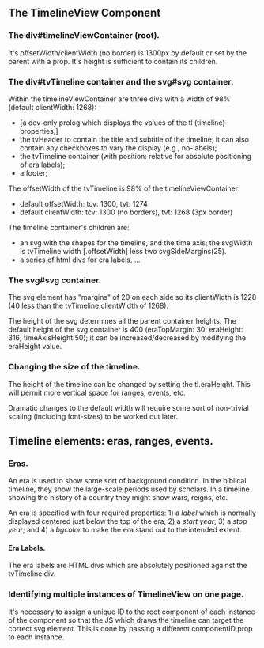 ## The TimelineView Component

### The div#timelineViewContainer (root).

It's offsetWidth/clientWidth (no border) is 1300px by default or set by the parent with a prop. It's height is sufficient to contain its children.

### The div#tvTimeline container and the svg#svg container.

Within the timelineViewContainer are three divs with a width of 98% (default clientWidth: 1268):
  - [a dev-only prolog which displays the values of the tl (timeline) properties;]
  - the tvHeader to contain the title and subtitle of the timeline; it can also contain any checkboxes to vary the display (e.g., no-labels);
  - the tvTimeline container (with position: relative for absolute positioning of era labels); 
  - a footer;

The offsetWidth of the tvTimeline is 98% of the timelineViewContainer:
 - default offsetWidth: tcv: 1300, tvt: 1274
 - default clientWidth: tcv: 1300 (no borders), tvt: 1268 (3px border)
 
The timeline container's children are:
  - an svg with the shapes for the timeline, and the time axis; the svgWidth is tvTimeline width [.offsetWidth] less two svgSideMargins(25).
  - a series of html divs for era labels, ...

### The svg#svg container.

The svg element has "margins" of 20 on each side so its clientWidth is 1228 (40 less than the tvTimeline clientWidth of 1268).

The height of the svg determines all the parent container heights. The default height of the svg container is 400 (eraTopMargin: 30; eraHeight: 316; timeAxisHeight:50); it can be increased/decreased by modifying the eraHeight value.

### Changing the size of the timeline.

The height of the timeline can be changed by setting the tl.eraHeight. This will permit more vertical space for ranges, events, etc.

Dramatic changes to the default width will require some sort of non-trivial scaling (including font-sizes) to be worked out later.

## Timeline elements: eras, ranges, events.

### Eras.

An era is used to show some sort of background condition. In the biblical timeline, they show the large-scale periods used by scholars. In a timeline showing the history of a country they might show wars, reigns, etc.

An era is specified with four required properties: 1) a *label* which is normally displayed centered just below the top of the era; 2) a *start year*; 3) a *stop year*; and 4) a *bgcolor* to make the era stand out to the intended extent.

#### Era Labels.

The era labels are HTML divs which are absolutely positioned against the tvTimeline div.

### Identifying multiple instances of TimelineView on one page.

It's necessary to assign a unique ID to the root component of each instance of the component so that the JS which draws the timeline can target the correct svg element. This is done by passing a different componentID prop to each instance. 